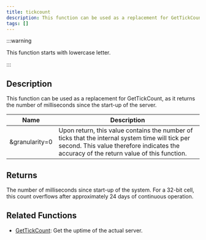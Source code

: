 ```yaml
---
title: tickcount
description: This function can be used as a replacement for GetTickCount, as it returns the number of milliseconds since the start-up of the server.
tags: []
---
```


:::warning

This function starts with lowercase letter.

:::

## Description

This function can be used as a replacement for GetTickCount, as it returns the number of milliseconds since the start-up of the server.

| Name           | Description                                                                                                                                                                                |
| -------------- | ------------------------------------------------------------------------------------------------------------------------------------------------------------------------------------------ |
| &granularity=0 | Upon return, this value contains the number of ticks that the internal system time will tick per second. This value therefore indicates the accuracy of the return value of this function. |

## Returns

The number of milliseconds since start-up of the system. For a 32-bit cell, this count overflows after approximately 24 days of continuous operation.

## Related Functions

- [GetTickCount](GetTickCount): Get the uptime of the actual server.
